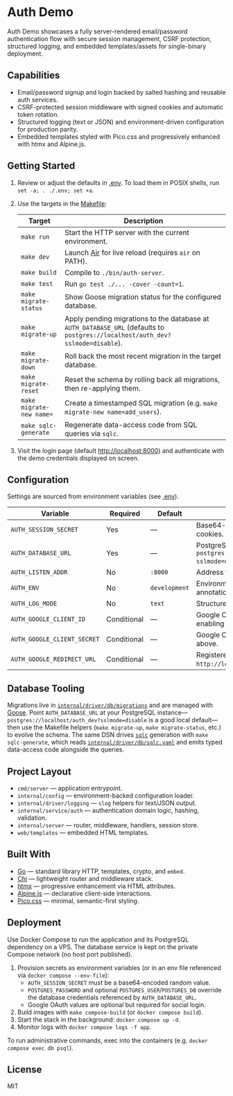 # Auth Demo

Auth Demo showcases a fully server-rendered email/password authentication flow
with secure session management, CSRF protection, structured logging, and embedded
templates/assets for single-binary deployment.

## Capabilities

- Email/password signup and login backed by salted hashing and reusable auth services.
- CSRF-protected session middleware with signed cookies and automatic token rotation.
- Structured logging (text or JSON) and environment-driven configuration for
  production parity.
- Embedded templates styled with Pico.css and progressively enhanced with htmx
  and Alpine.js.

## Getting Started

1. Review or adjust the defaults in [.env](./.env). To load them in POSIX shells,
   run `set -a; . ./.env; set +a`.
2. Use the targets in the [Makefile](./Makefile):

   | Target                   | Description                                                                                                                    |
   | ------------------------ | ------------------------------------------------------------------------------------------------------------------------------ |
   | `make run`               | Start the HTTP server with the current environment.                                                                            |
   | `make dev`               | Launch [Air](https://github.com/cosmtrek/air) for live reload (requires `air` on PATH).                                        |
   | `make build`             | Compile to `./bin/auth-server`.                                                                                                |
   | `make test`              | Run `go test ./... -cover -count=1`.                                                                                           |
   | `make migrate-status`    | Show Goose migration status for the configured database.                                                                       |
   | `make migrate-up`        | Apply pending migrations to the database at `AUTH_DATABASE_URL` (defaults to `postgres://localhost/auth_dev?sslmode=disable`). |
   | `make migrate-down`      | Roll back the most recent migration in the target database.                                                                    |
   | `make migrate-reset`     | Reset the schema by rolling back all migrations, then re-applying them.                                                        |
   | `make migrate-new name=` | Create a timestamped SQL migration (e.g. `make migrate-new name=add_users`).                                                   |
   | `make sqlc-generate`     | Regenerate data-access code from SQL queries via `sqlc`.                                                                       |

3. Visit the login page (default <http://localhost:8000>) and authenticate with
   the demo credentials displayed on screen.

## Configuration

Settings are sourced from environment variables (see [.env](./.env)).

| Variable                    | Required    | Default       | Description                                                                          |
| --------------------------- | ----------- | ------------- | ------------------------------------------------------------------------------------ |
| `AUTH_SESSION_SECRET`       | Yes         | —             | Base64-encoded secret used to sign session cookies.                                  |
| `AUTH_DATABASE_URL`         | Yes         | —             | PostgreSQL connection string (e.g. `postgres://localhost/auth_dev?sslmode=disable`). |
| `AUTH_LISTEN_ADDR`          | No          | `:8000`       | Address the HTTP server binds to.                                                    |
| `AUTH_ENV`                  | No          | `development` | Environment label, controls logger source annotation.                                |
| `AUTH_LOG_MODE`             | No          | `text`        | Structured log encoder (`text` or `json`).                                           |
| `AUTH_GOOGLE_CLIENT_ID`     | Conditional | —             | Google OAuth 2.0 client ID; required when enabling Google social login.              |
| `AUTH_GOOGLE_CLIENT_SECRET` | Conditional | —             | Google OAuth 2.0 client secret matching the ID above.                                |
| `AUTH_GOOGLE_REDIRECT_URL`  | Conditional | —             | Registered redirect URL (e.g. `http://localhost:8000/login/google/callback`).        |

## Database Tooling

Migrations live in [`internal/driver/db/migrations`](./internal/driver/db/migrations)
and are managed with [Goose](https://github.com/pressly/goose).
Point `AUTH_DATABASE_URL` at your PostgreSQL instance—`postgres://localhost/auth_dev?sslmode=disable`
is a good local default—then use the Makefile helpers
(`make migrate-up`, `make migrate-status`, etc.) to evolve the schema.
The same DSN drives [`sqlc`](https://sqlc.dev/) generation with `make sqlc-generate`,
which reads [`internal/driver/db/sqlc.yaml`](./internal/driver/db/sqlc.yaml) and
emits typed data-access code alongside the queries.

## Project Layout

- `cmd/server` — application entrypoint.
- `internal/config` — environment-backed configuration loader.
- `internal/driver/logging` — `slog` helpers for text/JSON output.
- `internal/service/auth` — authentication domain logic, hashing, validation.
- `internal/server` — router, middleware, handlers, session store.
- `web/templates` — embedded HTML templates.

## Built With

- [Go](https://go.dev/doc/) — standard library HTTP, templates, crypto, and `embed`.
- [Chi](https://github.com/go-chi/chi) — lightweight router and middleware stack.
- [htmx](https://htmx.org/) — progressive enhancement via HTML attributes.
- [Alpine.js](https://alpinejs.dev/) — declarative client-side interactions.
- [Pico.css](https://picocss.com/) — minimal, semantic-first styling.

## Deployment

Use Docker Compose to run the application and its PostgreSQL dependency on a VPS.
The database service is kept on the private Compose network (no host port published).

1. Provision secrets as environment variables
   (or in an env file referenced via `docker compose --env-file`):
   - `AUTH_SESSION_SECRET` must be a base64-encoded random value.
   - `POSTGRES_PASSWORD` and optional `POSTGRES_USER`/`POSTGRES_DB` override the
     database credentials referenced by `AUTH_DATABASE_URL`.
   - Google OAuth values are optional but required for social login.
2. Build images with `make compose-build` (or `docker compose build`).
3. Start the stack in the background: `docker compose up -d`.
4. Monitor logs with `docker compose logs -f app`.

To run administrative commands, exec into the containers
(e.g. `docker compose exec db psql`).

## License

MIT
